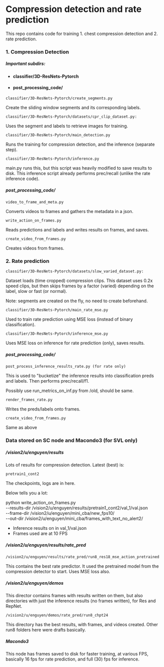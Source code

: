 # Compression detection and rate prediction

This repo contains code for training 1. chest compression detection and 2. rate prediction. 


### 1. Compression Detection

##### Important subdirs:
* #### classifier/3D-ResNets-Pytorch
* #### post_processing_code/

```
classifier/3D-ResNets-Pytorch/create_segments.py
```
  
Create the sliding window segments and its corresponding labels.

```
classifier/3D-ResNets-Pytorch/datasets/cpr_clip_dataset.py:
```  
Uses the segment and labels to retrieve images for training.

```
classifier/3D-ResNets-Pytorch/main_detection.py
``` 
Runs the training for compression detection, and the inference (separate step).  

```
classifier/3D-ResNets-Pytorch/inference.py
```
main.py runs this, but this script was heavily modified to save results to disk.  This inference script already performs prec/recall (unlike the rate inference code).

##### post_processing_code/  

```
video_to_frame_and_meta.py
```
Converts videos to frames and gathers the metadata in a json.

```
write_action_on_frames.py
```
Reads predictions and labels and writes results on frames, and saves.

```
create_video_from_frames.py
```
Creates videos from frames.


### 2. Rate prediction

```
classifier/3D-ResNets-Pytorch/datasets/slow_varied_dataset.py:
```  
Dataset loads (time cropped) compression clips. This dataset uses 0.2x speed clips, but then skips frames by a factor (varied) depending on the label, slow or fast (or normal). 

Note: segments are created on the fly, no need to create beforehand.

```
classifier/3D-ResNets-Pytorch/main_rate_mse.py
```
Used to train rate prediction using MSE loss (instead of binary classification).

```
classifier/3D-ResNets-Pytorch/inference_mse.py
```

Uses MSE loss on inference for rate prediction (only), saves results.

##### post_processing_code/ 

```
post_process_inference_results_rate.py (for rate only)
```
This is used to "bucketize" the inference results into classification preds and labels. Then performs prec/recall/f1.

Possibly use run_metrics_on_inf.py from /old, should be same.

```
render_frames_rate.py
```
Writes the preds/labels onto frames.

```
create_video_from_frames.py
```
Same as above



### Data stored on SC node and Macondo3 (for SVL only)

##### /vision2/u/enguyen/results

Lots of results for compression detection.  Latest (best) is: 

`pretrain1_cont2`

The checkpoints, logs are in here.

Below tells you a lot:

python write_action_on_frames.py \
--results-dir /vision2/u/enguyen/results/pretrain1_cont2/val_1/val.json \
--frame-dir /vision2/u/enguyen/mini_cba/new_fps10/ \
--out-dir /vision2/u/enguyen/mini_cba/frames_with_text_no_alert2/

- Inference results on in val_1/val.json
- Frames used are at 10 FPS

##### /vision2/u/enguyen/results/rate_pred

`/vision2/u/enguyen/results/rate_pred/run8_res18_mse_action_pretrained`

This contains the best rate predictor.  It used the pretrained model from the compression detector to start.  Uses MSE loss also.

##### /vision2/u/enguyen/demos

This director contains frames with results written on them, but also directories with just the inference results (no frames written), for Res and RepNet.

`/vision2/u/enguyen/demos/rate_pred/run8_chpt24`

This directory has the best results, with frames, and videos created. Other run8 folders here were drafts basically.

##### Macondo3

This node has frames saved to disk for faster training, at various FPS, basically 16 fps for rate prediction, and full (30) fps for inference.







